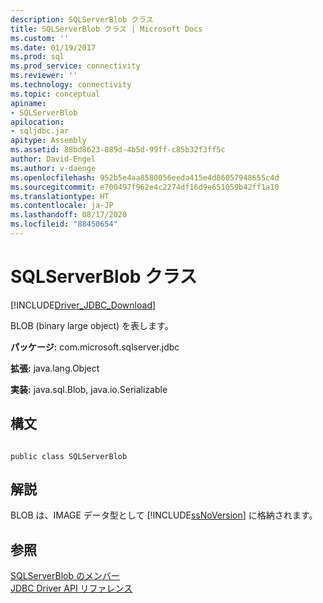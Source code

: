 ```yaml
---
description: SQLServerBlob クラス
title: SQLServerBlob クラス | Microsoft Docs
ms.custom: ''
ms.date: 01/19/2017
ms.prod: sql
ms.prod_service: connectivity
ms.reviewer: ''
ms.technology: connectivity
ms.topic: conceptual
apiname:
- SQLServerBlob
apilocation:
- sqljdbc.jar
apitype: Assembly
ms.assetid: 88bd8623-889d-4b5d-99ff-c85b32f3ff5c
author: David-Engel
ms.author: v-daenge
ms.openlocfilehash: 952b5e4aa8580056eeda415e4d86057948655c4d
ms.sourcegitcommit: e700497f962e4c2274df16d9e651059b42ff1a10
ms.translationtype: HT
ms.contentlocale: ja-JP
ms.lasthandoff: 08/17/2020
ms.locfileid: "88450654"
---
```

# <a name="sqlserverblob-class"></a>SQLServerBlob クラス
[!INCLUDE[Driver_JDBC_Download](../../../includes/driver_jdbc_download.md)]

  BLOB (binary large object) を表します。  
  
 **パッケージ:** com.microsoft.sqlserver.jdbc  
  
 **拡張:** java.lang.Object  
  
 **実装:** java.sql.Blob, java.io.Serializable  
  
## <a name="syntax"></a>構文  
  
```  
  
public class SQLServerBlob  
```  
  
## <a name="remarks"></a>解説  
 BLOB は、IMAGE データ型として [!INCLUDE[ssNoVersion](../../../includes/ssnoversion-md.md)] に格納されます。  
  
## <a name="see-also"></a>参照  
 [SQLServerBlob のメンバー](../../../connect/jdbc/reference/sqlserverblob-members.md)   
 [JDBC Driver API リファレンス](../../../connect/jdbc/reference/jdbc-driver-api-reference.md)  
  
  
